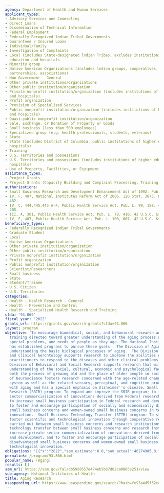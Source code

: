 ```yaml
---
agency: Department of Health and Human Services
applicant_types:
- Advisory Services and Counseling
- Direct Loans
- Dissemination of Technical Information
- Federal Employment
- Federally Recognized lndian Tribal Governments
- Guaranteed / Insured Loans
- Individual/Family
- Investigation of Complaints
- Local (includes State-designated lndian Tribes, excludes institutions of higher
  education and hospitals
- Minority group
- Native American Organizations (includes lndian groups, cooperatives, corporations,
  partnerships, associations)
- Non-Government - General
- Other private institutions/organizations
- Other public institution/organization
- Private nonprofit institution/organization (includes institutions of higher education
  and hospitals)
- Profit organization
- Provision of Specialized Services
- Public nonprofit institution/organization (includes institutions of higher education
  and hospitals)
- Quasi-public nonprofit institution/organization
- Sale, Exchange, or Donation of Property or Goods
- Small business (less than 500 employees)
- Specialized group (e.g. health professionals, students, veterans)
- State
- State (includes District of Columbia, public institutions of higher education and
  hospitals)
- Training
- U.S. Territories and possessions
- U.S. Territories and possessions (includes institutions of higher education and
  hospitals)
- Use of Property, Facilities, or Equipment
assistance_types:
- Project Grants
- Project Grants (Capacity Building and Complaint Processing, Training)
authorizations:
- Small Business Research and Development Enhancement Act of 1992. Pub. L. 102, 564.
- IV, F, 487, National Institutes Reform Act of 2006. 120 Stat. 3675. Pub. L. 109,
  482.
- IV, C, 444,445,445 A-F, Public Health Service Act. Pub. L. 99, 158. 42 U.S.C. &sect;
  285.
- III, A, 301, Public Health Service Act. Pub. L. 78, 410. 42 U.S.C. &sect; 241.
- IV, F, 487, Public Health Service Act. Pub. L. 100, 607. 42 U.S.C. &sect; 288.
beneficiary_types:
- Federally Recognized Indian Tribal Governments
- Graduate Student
- Local
- Native American Organizations
- Other private institution/organization
- Other public institution/organization
- Private nonprofit institution/organization
- Profit organization
- Public nonprofit institution/organization
- Scientist/Researchers
- Small business
- State
- Student/Trainee
- U.S. Citizen
- U.S. Territories
categories:
- Health - Health Research - General
- Health - Prevention and Control
- Health - Specialized Health Research and Training
cfda: '93.866'
fiscal_year: '2022'
grants_url: https://grants.gov/search-grants?cfda=93.866
layout: program
objective: 'To encourage biomedical, social, and behavioral research and research
  training directed toward greater understanding of the aging process and the diseases,
  special problems, and needs of people as they age. The National Institute on Aging
  has established programs to pursue these goals.  The Division of Aging Biology emphasizes
  understanding the basic biological processes of aging.  The Division of Geriatrics
  and Clinical Gerontology supports research to improve the abilities of health care
  practitioners to respond to the diseases and other clinical problems of older people.  The
  Division of Behavioral and Social Research supports research that will lead to greater
  understanding of the social, cultural, economic and psychological factors that affect
  both the process of growing old and the place of older people in society. The Division
  of Neuroscience fosters research concerned with the age-related changes in the nervous
  system as well as the related sensory, perceptual, and cognitive processes associated
  with aging and has a special emphasis on Alzheimer''s disease. Small Business Innovation
  Research (SBIR) program: To expand and improve the SBIR program; to increase private
  sector commercialization of innovations derived from Federal research and development;
  to increase small business participation in Federal research and development; and
  to foster and encourage participation of socially and economically disadvantaged
  small business concerns and women-owned small business concerns in technological
  innovation.  Small Business Technology Transfer (STTR) program: To stimulate and
  foster scientific and technological innovation through cooperative research development
  carried out between small business concerns and research institutions; to foster
  technology transfer between small business concerns and research institutions; to
  increase private sector commercialization of innovations derived from Federal research
  and development; and to foster and encourage participation of socially and economically
  disadvantaged small business concerns and women-owned small business concerns in
  technological innovation.'
obligations: '[{"x":"2022","sam_estimate":0.0,"sam_actual":46274905.0,"usa_spending_actual":3699925256.26},{"x":"2023","sam_estimate":57161000.0,"sam_actual":49843661.0,"usa_spending_actual":3836921569.87},{"x":"2024","sam_estimate":61542000.0,"sam_actual":0.0,"usa_spending_actual":3838660946.33}]'
permalink: /program/93.866.html
popular_name: (Aging)
results: []
sam_url: https://sam.gov/fal/db5900557e474eb5b07d02ca0865e251/view
sub-agency: National Institutes of Health
title: Aging Research
usaspending_url: https://www.usaspending.gov/search/?hash=fe95a4d5f32cc68d4b7cb3106eb4d148
---
```

